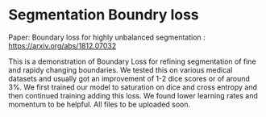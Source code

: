# Segmentation Boundry loss

Paper: Boundary loss for highly unbalanced segmentation : https://arxiv.org/abs/1812.07032

This is a demonstration of Boundary Loss for refining segmentation of fine and rapidy changing boundaries. We tested this on various medical datasets and usually got an improvement of 1-2 dice scores or of around 3%. We first trained our model to saturation on dice and cross entropy and then continued training adding this loss. We found lower learning rates and momentum to be helpful. All files to be uploaded soon.
